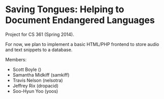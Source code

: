 Saving Tongues: Helping to Document Endangered Languages
========================================================
Project for CS 361 (Spring 2014).

For now, we plan to implement a basic HTML/PHP frontend to store audio and text
snippets to a database.

Members:
  * Scott Boyle ()
  * Samantha Midkiff (samkiff)
  * Travis Nelson (nelsotra)
  * Jeffrey Rix (dropacid)
  * Soo-Hyun Yoo (yoos)

